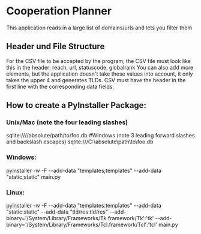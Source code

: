 # Cooperation Planner
This application reads in a large list of domains/urls and lets you filter them

## Header und File Structure

For the CSV file to be accepted by the program, the CSV file must look like this in the header: reach, url, statuscode, globalrank
You can also add more elements, but the application doesn't take these values into account, it only takes the upper 4 and generates TLDs.
CSV must have the header in the first line with the corresponding data fields.

## How to create a PyInstaller Package:

### Unix/Mac (note the four leading slashes)
sqlite:////absolute/path/to/foo.db
#Windows (note 3 leading forward slashes and backslash escapes)
sqlite:///C:\\absolute\\path\\to\\foo.db

### Windows:
pyinstaller -w -F --add-data "templates;templates" --add-data "static;static" main.py

### Linux:
pyinstaller -w -F --add-data "templates:templates" --add-data "static:static" --add-data "tld/res:tld/res" --add-binary='/System/Library/Frameworks/Tk.framework/Tk':'tk' --add-binary='/System/Library/Frameworks/Tcl.framework/Tcl':'tcl' main.py
